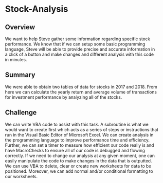 # Stock-Analysis

## Overview
We want to help Steve gather some information regarding specific stock performance. We know that if we can setup some basic programming language, Steve will be able to provide precise and accurate information in a click of a button and make changes and different analysis with this code in minutes. 

## Summary
We were able to obtain two tables of data for stocks in 2017 and 2018. From here we can calculate the yearly return and average volume of transactions for investment performance by analyzing all of the stocks.

## Challenge
We can write VBA code to assist with this task. A subroutine is what we would want to create first which acts as a series of steps or instructions that run in the Visual Basic Editor of Microsoft Excel. We can create analysis in the programming language to improve performance time and efficiency.
Further, we can set a timer to measure how efficient our code really is and have MacroChecks to ensure all of our code is debugged and flowing correctly. If we need to change our analysis at any given moment, one can easily manipulate the code to make changes in the data that is outputted. We can use VBA to delete, clear or create new worksheets for data to be positioned. Moreover, we can add normal and/or conditional formatting to our worksheets. 
